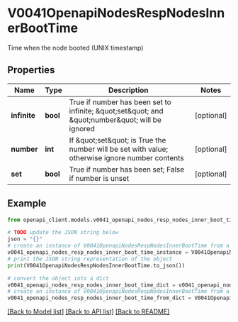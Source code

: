 # V0041OpenapiNodesRespNodesInnerBootTime

Time when the node booted (UNIX timestamp)

## Properties

Name | Type | Description | Notes
------------ | ------------- | ------------- | -------------
**infinite** | **bool** | True if number has been set to infinite; \&quot;set\&quot; and \&quot;number\&quot; will be ignored | [optional] 
**number** | **int** | If \&quot;set\&quot; is True the number will be set with value; otherwise ignore number contents | [optional] 
**set** | **bool** | True if number has been set; False if number is unset | [optional] 

## Example

```python
from openapi_client.models.v0041_openapi_nodes_resp_nodes_inner_boot_time import V0041OpenapiNodesRespNodesInnerBootTime

# TODO update the JSON string below
json = "{}"
# create an instance of V0041OpenapiNodesRespNodesInnerBootTime from a JSON string
v0041_openapi_nodes_resp_nodes_inner_boot_time_instance = V0041OpenapiNodesRespNodesInnerBootTime.from_json(json)
# print the JSON string representation of the object
print(V0041OpenapiNodesRespNodesInnerBootTime.to_json())

# convert the object into a dict
v0041_openapi_nodes_resp_nodes_inner_boot_time_dict = v0041_openapi_nodes_resp_nodes_inner_boot_time_instance.to_dict()
# create an instance of V0041OpenapiNodesRespNodesInnerBootTime from a dict
v0041_openapi_nodes_resp_nodes_inner_boot_time_from_dict = V0041OpenapiNodesRespNodesInnerBootTime.from_dict(v0041_openapi_nodes_resp_nodes_inner_boot_time_dict)
```
[[Back to Model list]](../README.md#documentation-for-models) [[Back to API list]](../README.md#documentation-for-api-endpoints) [[Back to README]](../README.md)


